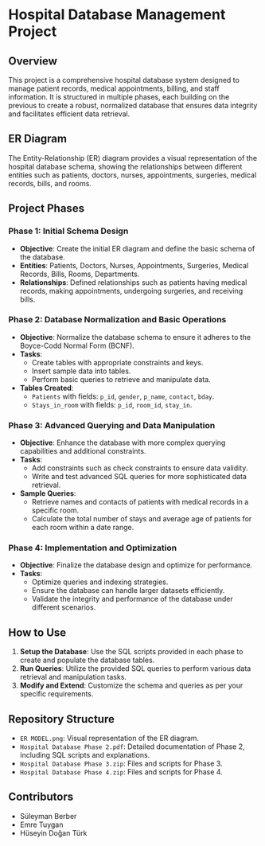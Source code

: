 
# Hospital Database Management Project

## Overview

This project is a comprehensive hospital database system designed to manage patient records, medical appointments, billing, and staff information. It is structured in multiple phases, each building on the previous to create a robust, normalized database that ensures data integrity and facilitates efficient data retrieval.

## ER Diagram

The Entity-Relationship (ER) diagram provides a visual representation of the hospital database schema, showing the relationships between different entities such as patients, doctors, nurses, appointments, surgeries, medical records, bills, and rooms. 

## Project Phases

### Phase 1: Initial Schema Design
- **Objective**: Create the initial ER diagram and define the basic schema of the database.
- **Entities**: Patients, Doctors, Nurses, Appointments, Surgeries, Medical Records, Bills, Rooms, Departments.
- **Relationships**: Defined relationships such as patients having medical records, making appointments, undergoing surgeries, and receiving bills.

### Phase 2: Database Normalization and Basic Operations
- **Objective**: Normalize the database schema to ensure it adheres to the Boyce-Codd Normal Form (BCNF).
- **Tasks**:
  - Create tables with appropriate constraints and keys.
  - Insert sample data into tables.
  - Perform basic queries to retrieve and manipulate data.
- **Tables Created**:
  - `Patients` with fields: `p_id`, `gender`, `p_name`, `contact`, `bday`.
  - `Stays_in_room` with fields: `p_id`, `room_id`, `stay_in`.

### Phase 3: Advanced Querying and Data Manipulation
- **Objective**: Enhance the database with more complex querying capabilities and additional constraints.
- **Tasks**:
  - Add constraints such as check constraints to ensure data validity.
  - Write and test advanced SQL queries for more sophisticated data retrieval.
- **Sample Queries**:
  - Retrieve names and contacts of patients with medical records in a specific room.
  - Calculate the total number of stays and average age of patients for each room within a date range.

### Phase 4: Implementation and Optimization
- **Objective**: Finalize the database design and optimize for performance.
- **Tasks**:
  - Optimize queries and indexing strategies.
  - Ensure the database can handle larger datasets efficiently.
  - Validate the integrity and performance of the database under different scenarios.

## How to Use

1. **Setup the Database**: Use the SQL scripts provided in each phase to create and populate the database tables.
2. **Run Queries**: Utilize the provided SQL queries to perform various data retrieval and manipulation tasks.
3. **Modify and Extend**: Customize the schema and queries as per your specific requirements.

## Repository Structure

- `ER MODEL.png`: Visual representation of the ER diagram.
- `Hospital Database Phase 2.pdf`: Detailed documentation of Phase 2, including SQL scripts and explanations.
- `Hospital Database Phase 3.zip`: Files and scripts for Phase 3.
- `Hospital Database Phase 4.zip`: Files and scripts for Phase 4.

## Contributors

- Süleyman Berber
- Emre Tuygan
- Hüseyin Doğan Türk

